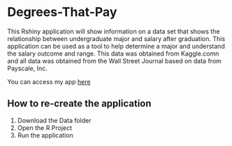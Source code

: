 # Degrees-That-Pay
This Rshiny application will show information on a data set that shows the relationship between undergraduate major and salary after graduation. This application can be used as a tool to help determine a major and understand the salary outcome and range. This data was obtained from Kaggle.comn and all data was obtained from the Wall Street Journal based on data from Payscale, Inc. 

You can access my app [here](https://ccarbon6.shinyapps.io/Problem-Set-3-2-2022/)

## How to re-create the application
1. Download the Data folder
2. Open the R Project
3. Run the application

